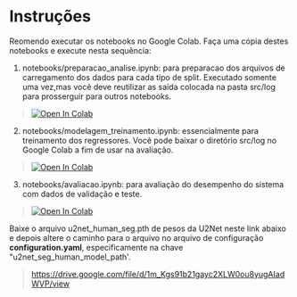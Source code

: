 # Instruções

Reomendo executar os notebooks no Google Colab. Faça uma cópia destes notebooks e execute nesta sequência:


1) notebooks/preparacao_analise.ipynb: para preparacao dos arquivos de carregamento dos dados para cada tipo de split. Executado somente uma vez,mas você deve reutilizar as saída colocada na pasta src/log para prosserguir para outros notebooks.
>  [![Open In Colab](https://colab.research.google.com/assets/colab-badge.svg)](https://colab.research.google.com/github/marceloluisr/Desafio_INOVAI_2025/blob/main/src/notebooks/preparacao_analise.ipynb)

 2) notebooks/modelagem_treinamento.ipynb: essencialmente para treinamento dos regressores. Você pode baixar o diretório src/log no Google Colab a fim de usar na avaliação.
  >  [![Open In Colab](https://colab.research.google.com/assets/colab-badge.svg)](https://colab.research.google.com/github/marceloluisr/Desafio_INOVAI_2025/blob/main/src/notebooks/modelagem_treinamento.ipynb)


 3) notebooks/avaliacao.ipynb: para avaliação do desempenho do sistema com dados de validação e teste.
  > [![Open In Colab](https://colab.research.google.com/assets/colab-badge.svg)](https://colab.research.google.com/github/marceloluisr/Desafio_INOVAI_2025/blob/main/src/notebooks/avaliacao.ipynb)

Baixe o arquivo u2net_human_seg.pth de pesos da U2Net neste link abaixo e depois altere o caminho para o arquivo  no arquivo de configuração  **configuration.yaml**, especificamente na chave "u2net_seg_human_model_path'. 

> https://drive.google.com/file/d/1m_Kgs91b21gayc2XLW0ou8yugAIadWVP/view
